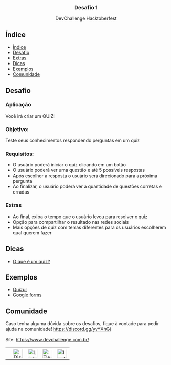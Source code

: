 <br />
<p align="center">
  
  <h3 align="center">Desafio 1</h3>

  <p align="center">
   DevChallenge Hacktoberfest
  </p>

## Índice

- [Índice](#índice)
- [Desafio](#desafio)
- [Extras](#extras)
- [Dicas](#dicas)
- [Exemplos](#exemplos)
- [Comunidade](#comunidade)

## Desafio 

### Aplicação
Você irá criar um QUIZ!

### Objetivo: 
Teste seus conhecimentos respondendo perguntas em um quiz

### Requisitos:
- O usuário poderá iniciar o quiz clicando em um botão
- O usuário poderá ver uma questão e até 5 possíveis respostas
- Após escolher a resposta o usuário será direcionado para a próxima pergunta
- Ao finalizar, o usuário poderá ver a quantidade de questões corretas e erradas

### Extras
- Ao final, exiba o tempo que o usuário levou para resolver o quiz
- Opção para compartilhar o resultado nas redes sociais
- Mais opções de quiz com temas diferentes para os usuários escolherem qual querem fazer

## Dicas
- [O que é um quiz?](https://pt.wikipedia.org/wiki/Quiz)

## Exemplos
- [Quizur](https://pt.quizur.com/)
- [Google forms](http://forms.google.com/)

## Comunidade
Caso tenha alguma dúvida sobre os desafios, fique à vontade para pedir ajuda na comunidade! https://discord.gg/yvYXhGj <br>
<br>
Site: https://www.devchallenge.com.br/ <br>

<table style="border-color:transparent">
    <th>
        <td><a href="https://discord.gg/yvYXhGj"><img src="https://cdn3.iconfinder.com/data/icons/discord/64/discord_20-512.png" width="30px" height="30px" alt="Discord">      </a></td>
    <td><a href="https://www.linkedin.com/company/devchallenge/"><img src="https://image.flaticon.com/icons/svg/1384/1384014.svg" width="30px" height="30px"                alt="Linkedin"></a></td>
    <td><a href="https://twitter.com/dev_challenge"><img src="https://cdn3.iconfinder.com/data/icons/picons-social/57/43-twitter-512.png" width="30px" height="30px"        alt="Twitter"></a</td>
    <td><a href="https://www.instagram.com/devchallenge/"><img src="https://cdn4.iconfinder.com/data/icons/picons-social/57/38-instagram-3-512.png" width="30px"            height="30px" alt="Instagram"></a></td>
    </th>
</table>

